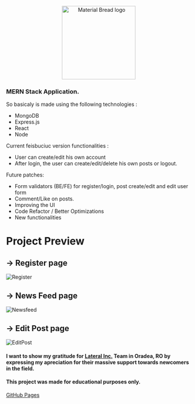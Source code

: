 
<p align="center">
  <img width="200" src="https://user-images.githubusercontent.com/67120354/123320794-e6af4e00-d53a-11eb-975f-0398e251415a.png" alt="Material Bread logo">
</p>



### MERN Stack Application.
So basicaly is made using the following technologies : 
* MongoDB
* Express.js
* React
* Node
          
Current feisbuciuc version functionalities :
* User can create/edit his own account
* After login, the user can create/edit/delete his own posts or logout.
          
          
Future patches:
* Form validators (BE/FE) for register/login, post create/edit and edit user form
* Comment/Like on posts.
* Improving the UI
* Code Refactor / Better Optimizations
* New functionalities

# Project Preview

## -> Register page
![Register](https://user-images.githubusercontent.com/67120354/123229987-7b845e00-d4df-11eb-96b2-d46460f68116.png)

## -> News Feed page
![Newsfeed](https://user-images.githubusercontent.com/67120354/123230345-d61dba00-d4df-11eb-9dac-aacacfc2e388.png)

## -> Edit Post page
![EditPost](https://user-images.githubusercontent.com/67120354/123230418-e766c680-d4df-11eb-909c-460be2eb1074.png)


#### I want to show my gratitude for [Lateral Inc.](https://www.lateral-inc.com/) Team in Oradea, RO by expressing my apreciation for their massive support towards newcomers in the field.

#### This project was made for educational purposes only.

[GitHub Pages](https://pages.github.com/)
